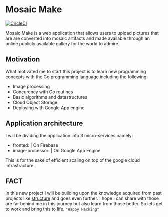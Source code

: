 # Mosaic Make


[![CircleCI](https://img.shields.io/circleci/project/github/RedSparr0w/node-csgo-parser.svg)](https://circleci.com/gh/rugwirobaker/gomosaic)


Mosaic Make is a web application that allows users to upload pictures that are are converted into mosaic artifacts and made available through an online publicly available gallery for the world to admire.

## Motivation
What motivated me to start this project is to learn new programming concepts with the Go programming language including the following:

* Image processing
* Concurency with Go routines
* Basic algorithms and datastructures
* Cloud Object Storage
* Deploying with Google App engine

## Application architecture
I will be dividing the application into 3 micro-services namely:
* fronted:          | On Firebase
* image-processor:  | On Google App Engine

This is for the sake of efficient  scaling on top of the google cloud infrastracture.

## FACT
In this new project I will be building upon the knowledge acquired from past projects like [structure](http://www.github.com/structure) and goes even further. I hope I can share with those are far behind me in this journey but also learn from those better. So lets get to work and bring this to life. `"Happy Hacking"`